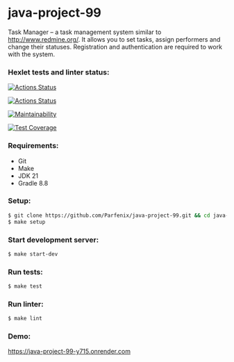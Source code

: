 # java-project-99
Task Manager – a task management system similar to http://www.redmine.org/.
It allows you to set tasks, assign performers and change their statuses.
Registration and authentication are required to work with the system.

### Hexlet tests and linter status:
[![Actions Status](https://github.com/Parfenix/java-project-99/actions/workflows/hexlet-check.yml/badge.svg)](https://github.com/Parfenix/java-project-99/actions)

[![Actions Status](https://github.com/Parfenix/java-project-99/actions/workflows/ci.yml/badge.svg)](https://github.com/Parfenix/java-project-99/actions)

[![Maintainability](https://api.codeclimate.com/v1/badges/389a7f838e421923b387/maintainability)](https://codeclimate.com/github/Parfenix/java-project-99/maintainability)

[![Test Coverage](https://api.codeclimate.com/v1/badges/389a7f838e421923b387/test_coverage)](https://codeclimate.com/github/Parfenix/java-project-99/test_coverage)

### Requirements:
* Git
* Make
* JDK 21
* Gradle 8.8

### Setup:
```sh
$ git clone https://github.com/Parfenix/java-project-99.git && cd java-project-99
$ make setup
```

### Start development server:
```sh
$ make start-dev
```

### Run tests:
```sh
$ make test
```

### Run linter:
```sh
$ make lint
```

### Demo:
https://java-project-99-y715.onrender.com
